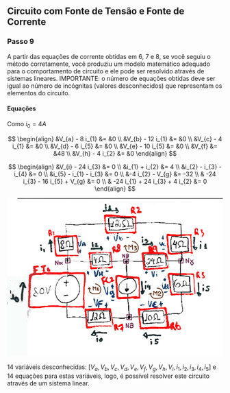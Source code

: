 ## Circuito com Fonte de Tensão e Fonte de Corrente

<div class="grid-50-50">

<div class="grid-element small">

### Passo 9

A partir das equações de corrente obtidas em 6, 7 e 8, se você seguiu o método corretamente, você produziu um modelo matemático adequado para o comportamento de circuito e ele pode ser resolvido através de sistemas lineares. IMPORTANTE: o número de equações obtidas deve ser igual ao número de incógnitas (valores desconhecidos) que representam os elementos do circuito.

#### Equações

Como $i_{0} = 4A$

<div class="grid-50-50">

<div class="grid-element">

$$
\begin{align}
&V_{a} - 8 i_{1} &= &0 \\
&V_{b} - 12 i_{1} &= &0 \\
&V_{c} - 4 i_{1} &= &0 \\
&V_{d} - 6 i_{5} &= &0 \\
&V_{e} - 10 i_{5} &= &0 \\
&V_{f} &= &48 \\
&V_{h} - 4 i_{2} &= &0
\end{align}
$$

</div>
<div class="grid-element">

$$
\begin{align}
&V_{i} - 24 i_{3} &= 0 \\
&i_{1} + i_{2} &= 4 \\
&i_{2} - i_{3} - i_{4} &= 0 \\
&i_{5} - i_{1} - i_{3} &= 0 \\
&-4 i_{2} - V_{g} &= -32 \\
& -24 i_{3} - 16 i_{5} + V_{g} &= 0 \\
& -24 i_{1} + 24 i_{3} + 4 i_{2} &= 0
\end{align}
$$

</div>
</div>

</div>

<div class="grid-element small" style="margin: auto;">

<!-- _class: transparent -->
![](./img/circuito_2_5.png)

14 variáveis desconhecidas: $[V_{a}, V_{b}, V_{c}, V_{d}, V_{e}, V_{f}, V_{g}, V_{h}, V_{i}, i_{1}, i_{2}, i_{3}, i_{4}, i_{5}]$ e 14 equações para estas variáveis, logo, é possível resolver este circuito através de um sistema linear.

</div>

</div>

